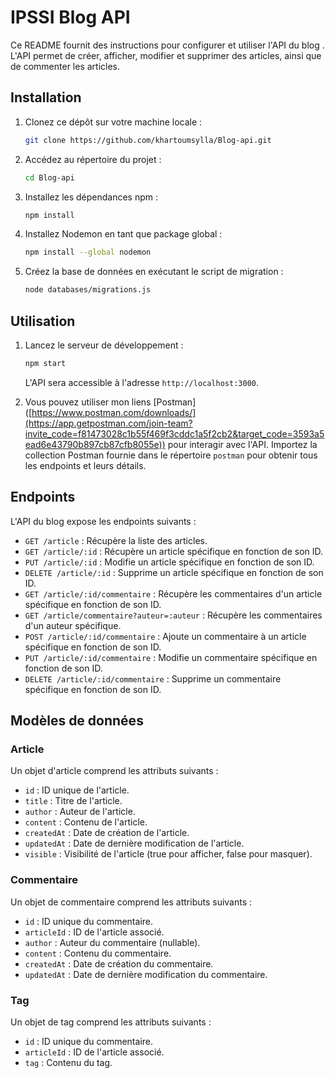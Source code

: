 # IPSSI Blog API

Ce README fournit des instructions pour configurer et utiliser l'API du blog . L'API permet de créer, afficher, modifier et supprimer des articles, ainsi que de commenter les articles.

## Installation

1. Clonez ce dépôt sur votre machine locale :

   ```bash
   git clone https://github.com/khartoumsylla/Blog-api.git
   ```

2. Accédez au répertoire du projet :

   ```bash
   cd Blog-api
   ```

3. Installez les dépendances npm :

   ```bash
   npm install
   ```

4. Installez Nodemon en tant que package global :

   ```bash
   npm install --global nodemon
   ```

5. Créez la base de données en exécutant le script de migration :

   ```bash
   node databases/migrations.js
   ```

## Utilisation

1. Lancez le serveur de développement :

   ```bash
   npm start
   ```

   L'API sera accessible à l'adresse `http://localhost:3000`.

2. Vous pouvez utiliser mon liens [Postman] ([https://www.postman.com/downloads/](https://app.getpostman.com/join-team?invite_code=f81473028c1b55f469f3cddc1a5f2cb2&target_code=3593a5ead6e43790b897cb87cfb8055e)) pour interagir avec l'API. Importez la collection Postman fournie dans le répertoire `postman` pour obtenir tous les endpoints et leurs détails.

## Endpoints

L'API du blog expose les endpoints suivants :

- `GET /article` : Récupère la liste des articles.
- `GET /article/:id` : Récupère un article spécifique en fonction de son ID.
- `PUT /article/:id` : Modifie un article spécifique en fonction de son ID.
- `DELETE /article/:id` : Supprime un article spécifique en fonction de son ID.
- `GET /article/:id/commentaire` : Récupère les commentaires d'un article spécifique en fonction de son ID.
- `GET /article/commentaire?auteur=:auteur` : Récupère les commentaires d'un auteur spécifique.
- `POST /article/:id/commentaire` : Ajoute un commentaire à un article spécifique en fonction de son ID.
- `PUT /article/:id/commentaire` : Modifie un commentaire spécifique en fonction de son ID.
- `DELETE /article/:id/commentaire` : Supprime un commentaire spécifique en fonction de son ID.

## Modèles de données

### Article

Un objet d'article comprend les attributs suivants :

- `id` : ID unique de l'article.
- `title` : Titre de l'article.
- `author` : Auteur de l'article.
- `content` : Contenu de l'article.
- `createdAt` : Date de création de l'article.
- `updatedAt` : Date de dernière modification de l'article.
- `visible` : Visibilité de l'article (true pour afficher, false pour masquer).

### Commentaire

Un objet de commentaire comprend les attributs suivants :

- `id` : ID unique du commentaire.
- `articleId` : ID de l'article associé.
- `author` : Auteur du commentaire (nullable).
- `content` : Contenu du commentaire.
- `createdAt` : Date de création du commentaire.
- `updatedAt` : Date de dernière modification du commentaire.

### Tag

Un objet de tag comprend les attributs suivants :

- `id` : ID unique du commentaire.
- `articleId` : ID de l'article associé.
- `tag` : Contenu du tag.



